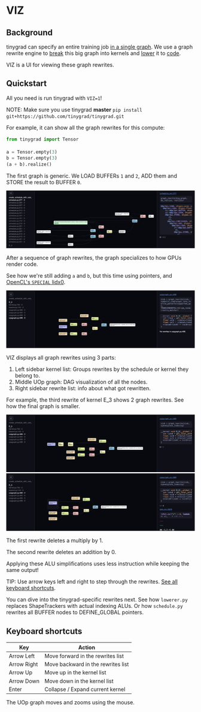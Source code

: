 # VIZ

## Background

tinygrad can specify an entire training job <a href="https://github.com/tinygrad/tinygrad/blob/master/examples/stunning_mnist.py" target="_blank">in a single graph</a>.
We use a graph rewrite engine to [break](developer.md#scheduling) this big graph into kernels and [lower](developer.md#lowering) it to <a href="https://github.com/tinygrad/tinygrad/tree/master/tinygrad/renderer" target="_blank">code</a>.

VIZ is a UI for viewing these graph rewrites.

## Quickstart

All you need is run tinygrad with `VIZ=1`!

NOTE: Make sure you use tinygrad **master** `pip install git+https://github.com/tinygrad/tinygrad.git`

For example, it can show all the graph rewrites for this compute:
```py
from tinygrad import Tensor

a = Tensor.empty(3)
b = Tensor.empty(3)
(a + b).realize()
```

The first graph is generic. We LOAD BUFFERs `1` and `2`, ADD them and STORE the result to BUFFER `0`.

![viz_1](viz_1.png)

After a sequence of graph rewrites, the graph specializes to how GPUs render code.

See how we're still adding `a` and `b`, but this time using pointers, and <a href="https://registry.khronos.org/OpenCL/sdk/3.0/docs/man/html/get_group_id.html" target="_blank">OpenCL's `SPECIAL` lidx0</a>.

![viz_2](viz_2.png)

VIZ displays all graph rewrites using 3 parts:

1. Left sidebar kernel list: Groups rewrites by the schedule or kernel they belong to.
2. Middle UOp graph: DAG visualization of all the nodes.
3. Right sidebar rewrite list: info about what got rewritten.

For example, the third rewrite of kernel E_3 shows 2 graph rewrites. See how the final graph is smaller.

![viz_3](viz_3.png)
![viz_4](viz_4.png)

The first rewrite deletes a multiply by 1.

The second rewrite deletes an addition by 0.

Applying these ALU simplifications uses less instruction while keeping the same output!

TIP: Use arrow keys left and right to step through the rewrites. [See all keyboard shortcuts](viz.md#keyboard-shortcuts).

You can dive into the tinygrad-specific rewrites next. See how `lowerer.py` replaces ShapeTrackers with actual indexing ALUs.
Or how `schedule.py` rewrites all BUFFER nodes to DEFINE_GLOBAL pointers.


## Keyboard shortcuts

| Key         | Action                             |
|-------------|------------------------------------|
| Arrow Left  | Move forward in the rewrites list  |
| Arrow Right | Move backward in the rewrites list |
| Arrow Up    | Move up in the kernel list         |
| Arrow Down  | Move down in the kernel list       |
| Enter       | Collapse / Expand current kernel   |

The UOp graph moves and zooms using the mouse.
